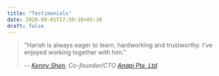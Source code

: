 ```yaml
---
title: "Testimonials"
date: 2020-09-01T17:59:10+05:30
draft: false
---
```


> "Harish is always eager to learn, hardworking and trustworthy. I've enjoyed working together with him."
>
> -- <cite>[Kenny Shen](http://kennyshen.dev), Co-founder/CTO [Anapi Pte. Ltd](https://anapi.co)</cite>

